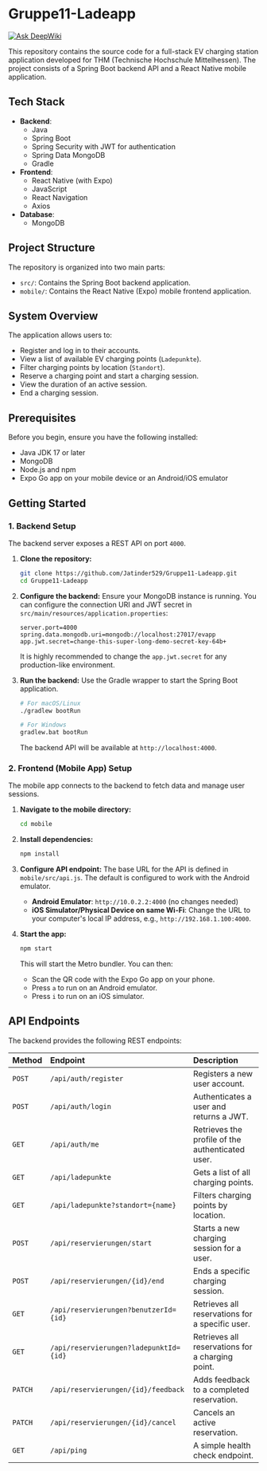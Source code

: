 # Gruppe11-Ladeapp
[![Ask DeepWiki](https://devin.ai/assets/askdeepwiki.png)](https://deepwiki.com/Jatinder529/Gruppe11-Ladeapp)

This repository contains the source code for a full-stack EV charging station application developed for THM (Technische Hochschule Mittelhessen). The project consists of a Spring Boot backend API and a React Native mobile application.

## Tech Stack

-   **Backend**:
    -   Java
    -   Spring Boot
    -   Spring Security with JWT for authentication
    -   Spring Data MongoDB
    -   Gradle
-   **Frontend**:
    -   React Native (with Expo)
    -   JavaScript
    -   React Navigation
    -   Axios
-   **Database**:
    -   MongoDB

## Project Structure

The repository is organized into two main parts:

-   `src/`: Contains the Spring Boot backend application.
-   `mobile/`: Contains the React Native (Expo) mobile frontend application.

## System Overview

The application allows users to:
-   Register and log in to their accounts.
-   View a list of available EV charging points (`Ladepunkte`).
-   Filter charging points by location (`Standort`).
-   Reserve a charging point and start a charging session.
-   View the duration of an active session.
-   End a charging session.

## Prerequisites

Before you begin, ensure you have the following installed:
-   Java JDK 17 or later
-   MongoDB
-   Node.js and npm
-   Expo Go app on your mobile device or an Android/iOS emulator

## Getting Started

### 1. Backend Setup

The backend server exposes a REST API on port `4000`.

1.  **Clone the repository:**
    ```sh
    git clone https://github.com/Jatinder529/Gruppe11-Ladeapp.git
    cd Gruppe11-Ladeapp
    ```

2.  **Configure the backend:**
    Ensure your MongoDB instance is running. You can configure the connection URI and JWT secret in `src/main/resources/application.properties`:
    ```properties
    server.port=4000
    spring.data.mongodb.uri=mongodb://localhost:27017/evapp
    app.jwt.secret=change-this-super-long-demo-secret-key-64b+
    ```
    It is highly recommended to change the `app.jwt.secret` for any production-like environment.

3.  **Run the backend:**
    Use the Gradle wrapper to start the Spring Boot application.
    ```sh
    # For macOS/Linux
    ./gradlew bootRun

    # For Windows
    gradlew.bat bootRun
    ```
    The backend API will be available at `http://localhost:4000`.

### 2. Frontend (Mobile App) Setup

The mobile app connects to the backend to fetch data and manage user sessions.

1.  **Navigate to the mobile directory:**
    ```sh
    cd mobile
    ```

2.  **Install dependencies:**
    ```sh
    npm install
    ```

3.  **Configure API endpoint:**
    The base URL for the API is defined in `mobile/src/api.js`. The default is configured to work with the Android emulator.
    -   **Android Emulator**: `http://10.0.2.2:4000` (no changes needed)
    -   **iOS Simulator/Physical Device on same Wi-Fi**: Change the URL to your computer's local IP address, e.g., `http://192.168.1.100:4000`.

4.  **Start the app:**
    ```sh
    npm start
    ```
    This will start the Metro bundler. You can then:
    -   Scan the QR code with the Expo Go app on your phone.
    -   Press `a` to run on an Android emulator.
    -   Press `i` to run on an iOS simulator.

## API Endpoints

The backend provides the following REST endpoints:

| Method  | Endpoint                                | Description                                       |
| :------ | :-------------------------------------- | :------------------------------------------------ |
| `POST`  | `/api/auth/register`                    | Registers a new user account.                     |
| `POST`  | `/api/auth/login`                       | Authenticates a user and returns a JWT.           |
| `GET`   | `/api/auth/me`                          | Retrieves the profile of the authenticated user.  |
| `GET`   | `/api/ladepunkte`                       | Gets a list of all charging points.               |
| `GET`   | `/api/ladepunkte?standort={name}`       | Filters charging points by location.              |
| `POST`  | `/api/reservierungen/start`             | Starts a new charging session for a user.         |
| `POST`  | `/api/reservierungen/{id}/end`          | Ends a specific charging session.                 |
| `GET`   | `/api/reservierungen?benutzerId={id}`   | Retrieves all reservations for a specific user.   |
| `GET`   | `/api/reservierungen?ladepunktId={id}` | Retrieves all reservations for a charging point.  |
| `PATCH` | `/api/reservierungen/{id}/feedback`     | Adds feedback to a completed reservation.         |
| `PATCH` | `/api/reservierungen/{id}/cancel`       | Cancels an active reservation.                    |
| `GET`   | `/api/ping`                             | A simple health check endpoint.                   |
